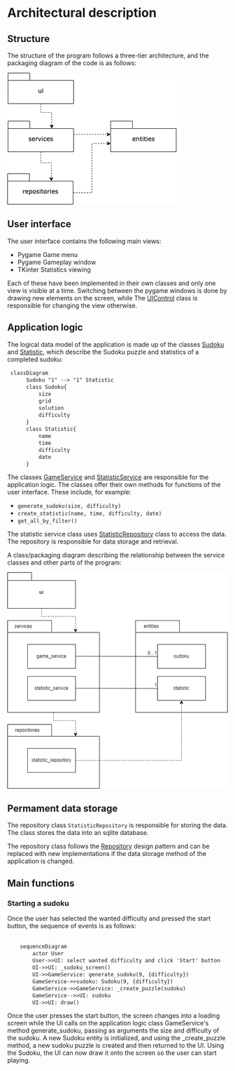 # Architectural description

## Structure

The structure of the program follows a three-tier architecture, and the packaging diagram of the code is as follows:

![Pakkausrakenne](./kuvat/arkkitehtuuri.png)

## User interface

The user interface contains the following main views:

- Pygame Game menu
- Pygame Gameplay window
- TKinter Statistics viewing

Each of these have been implemented in their own classes and only one view is visible at a time. Switching between the pygame windows is done by drawing new elements on the screen, while The [UIControl](../src/ui/ui.py) class is responsible for changing the view otherwise.

## Application logic

The logical data model of the application is made up of the classes [Sudoku](../src/entities/sudoku.py) and [Statistic](../src/entities/statistic.py), which describe the Sudoku puzzle and statistics of a completed sudoku:

```mermaid
 classDiagram
      Sudoku "1" --> "1" Statistic
      class Sudoku{
          size
          grid
          solution
          difficulty
      }
      class Statistic{
          name
          time
          difficulty
          date
      }
```

The classes [GameService](../src/services/game_service.py) and [StatisticService](../src/services/statistic_service.py) are responsible for the application logic. The classes offer their own methods for functions of the user interface. These include, for example:

- `generate_sudoku(size, difficulty)`
- `create_statistic(name, time, difficulty, date)`
- `get_all_by_filter()`

The statistic service class uses [StatisticRepository](../src/repositories/statistic_repository.py) class to access the data. The repository is responsible for data storage and retrieval.

A class/packaging diagram describing the relationship between the service classes and other parts of the program:

![Pakkausrakenne ja luokat](./kuvat/arkkitehtuuri-pakkaus-luokat.png)

## Permament data storage

The repository class `StatisticRepository` is responsible for storing the data. The class stores the data into an sqlite database.

The repository class follows the [Repository](https://en.wikipedia.org/wiki/Data_access_object) design pattern and can be replaced with new implementations if the data storage method of the application is changed.

## Main functions

### Starting a sudoku

Once the user has selected the wanted difficulty and pressed the start button, the sequence of events is as follows:

```mermaid

    sequenceDiagram
        actor User
        User->>UI: select wanted difficulty and click 'Start' button
        UI->>UI: _sudoku_screen()
        UI->>GameService: generate_sudoku(9, {difficulty})
        GameService->>sudoku: Sudoku(9, {difficulty})
        GameService->>GameService: _create_puzzle(sudoku)
        GameService-->>UI: sudoku
        UI->>UI: draw()

```
Once the user presses the start button, the screen changes into a loading screen while the UI calls on the application logic class GameService's method generate_sudoku, passing as arguments the size and difficulty of the sudoku. A new Sudoku entity is initialized, and using the _create_puzzle method, a  new sudoku puzzle is created and then returned to the UI. Using the Sudoku, the UI can now draw it onto the screen so the user can start playing.